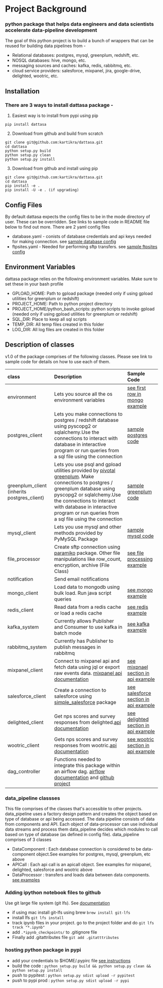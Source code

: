 # Project Background
### python package that helps data engineers and data scientists accelerate data-pipeline development 
The goal of this python project is to build a bunch of wrappers that can be reused for building data pipelines from -
- Relational databases: postgres, mysql, greenplum, redshift, etc.
- NOSQL databases: hive, mongo, etc.
- messaging sources and caches: kafka, redis, rabbitmq, etc.
- cloud service providers: salesforce, mixpanel, jira, google-drive, delighted, wootric, etc.

## Installation
### There are 3 ways to install dattasa package -

1) Easiest way is to install from pypi using pip
```
pip install dattasa
```
2) Download from github and build from scratch
```
git clone git@github.com:kartikra/dattasa.git
cd dattasa
python setup.py build
python setup.py clean
python setup.py install
```
3) Download from github and install using pip
```
git clone git@github.com:kartikra/dattasa.git
cd dattasa
pip install -e .
pip install -U -e . (if upgrading)
```

## Config Files
By default dattasa expects the config files to be in the mode directory of user.
These can be overridden. See links to sample code in README file below to find out more.
There are 2 yaml config files
- database.yaml - conists of database credentials and api keys needed for making connection. see [sample database config](documentation/database.yaml)
- ftpsites.yaml - Needed for performing sftp transfers. see [sample ftpsites config](documentation/ftpsites.yaml)

## Environment Variables
dattasa package relies on the following environment variables. Make sure to set these in your bash profile
- GPLOAD_HOME: Path to gpload package (needed only if using gpload utilities for greenplum or redshift)
- PROJECT_HOME: Path to python project directory 
- PROJECT_HOME/python_bash_scripts: python scripts to invoke gpload (needed only if using gpload utilities for greenplum or redshift)
- SQL_DIR: Place to keep all sql scripts
- TEMP_DIR: All temp files created in this folder
- LOG_DIR: All log files are created in this folder


## Description of classes
v1.0 of the package comprises of the following classes. Please see link to sample code for details on how to use each of them.

|class|  Description  | Sample Code |
|:--------|:-----------------|:---------|
environment| Lets you source all the os environment variables|[see first row in mongo example](documentation/mongo_example.ipynb)
postgres_client|Lets you make connections to postgres / redshift database using pyscopg2 or sqlalchemy.Use the connections to interact with database in interactive program or run queries from a sql file using the connection|[sample postgres code](documentation/postgres_client.ipynb)
greenplum_client (inherits postgres_client)| Lets you use psql and gpload utilities provided by [pivotal greenplum](https://gpdb.docs.pivotal.io/4350/common/client-docs-unix.html). Make connections to postgres / greenplum database using pyscopg2 or sqlalchemy.Use the connections to interact with database in interactive program or run queries from a sql file using the connection|[sample greenplum code](documentation/greenplum_client.ipynb)
mysql_client|Lets you use mysql and other methods provided by PyMySQL Package|[sample mysql code](documentation/mysql_client.ipynb)
file_processor|Create sftp connection using [paramiko](https://github.com/paramiko/paramiko.git) package. Other file manipulations like row_count, encryption, archive (File Class)|[see file processing example](documentation/file_processing.ipynb)
notification|Send email notifications|
mongo_client|Load data to mongodb using bulk load. Run java script queries|[see mongo example](documentation/mongo_example.ipynb)
redis_client|Read data from a redis cache or load a redis cache|[see redis example](documentation/redis_example.ipynb)
kafka_system|Currently allows Publisher and Consumer to use kafka in batch mode|[see kafka example](documentation/kafka_example.ipynb)
rabbitmq_system|Currently has Publisher to publish messages in rabbitmq|
mixpanel_client|Connect to mixpanel api and fetch data using jql or export raw events data. [mixpanel api documentation](https://mixpanel.com/help/reference/jql/api-reference)|[see mixpnael section in api example](documentation/api_examples.ipynb)
salesforce_client|Create a connection to salesforce using [simple_salesforce](https://github.com/simple-salesforce/simple-salesforce) package|[see salesforce section in api example](documentation/api_examples.ipynb)
delighted_client|Get nps scores and survey responses from delighted.[api documentation](https://delighted.com/docs/api/)|[see delighted section in api example](documentation/api_examples.ipynb)
wootric_client|Gets nps scores and survey responses from wootric.[api documentation](http://docs.wootric.com/api)|[see wootric section in api example](documentation/api_examples.ipynb)
dag_controller|Functions needed to integrate this package within an airflow dag. [airflow documentation](https://airflow.apache.org/) and [github project](https://github.com/apache/incubator-airflow)|


### data_pipeline classses
This file comprises of the classes that's accessible to other projects. 
data_pipeline uses a factory design pattern and creates the object based on type of database or api being accessed.
The data pipeline consists of data from components and API.
Each object of data-processor can use individual data streams and process them data_pipeline decides which
modules to call based on type of database (as defined in config file). 
data_pipeline comprises of 3 classes
- DataComponent : Each database connection is considered to be data-component object.See examples for postgres, mysql, greenplum, etc above
- APICall : Each api call is an apicall object. See examples for mixpanel, delighted, salesforce and wootric above
- DataProcessor : transfers and loads data between data components. [see examples](documentation/data_processor.ipynb)


### Adding ipython notebook files to github
Use git large file system (git lfs). See [documentation](https://git-lfs.github.com/?utm_source=github_site&utm_medium=jupyter_blog_link&utm_campaign=gitlfs)

- if using mac install git-lfs using brew ```brew install git-lfs```
- install lfs ```git lfs install```
- track ipynb files in your project. go to the project folder and do ```git lfs track "*.ipynb"```
- add ```.*ipynb_checkpoints/``` to .gitignore file
- Finally add .gitattributes file ```git add .gitatttributes```


### hosting python package in pypi
- add your credentials to $HOME/.pypirc file [see instructions](https://packaging.python.org/guides/migrating-to-pypi-org/#uploading)
- build the code : ```python setup.py build && python setup.py clean && python setup.py install```
- push to pypitest : ```python setup.py sdist upload -r pypitest```
- push to pypi prod : ```python setup.py sdist upload -r pypi```
